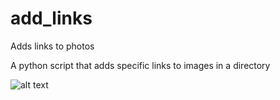 # add_links
Adds links to photos

A python script that adds specific links to images in a directory

![alt text](https://github.com/lordoferos/add_logos/blob/master/naturebeaut_link.jpg)
